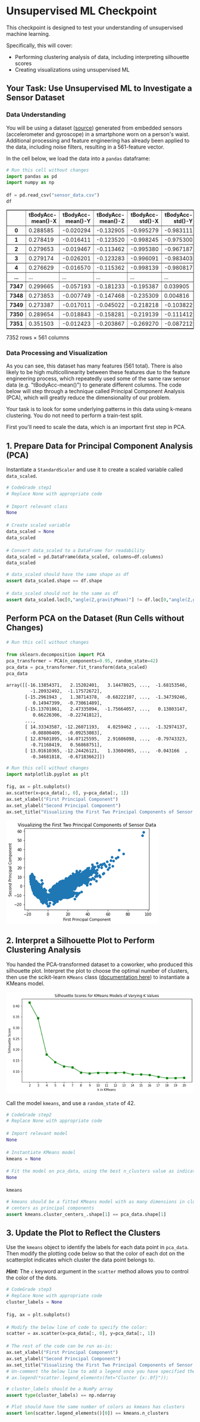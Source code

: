 # Unsupervised ML Checkpoint

This checkpoint is designed to test your understanding of unsupervised machine learning.

Specifically, this will cover:

* Performing clustering analysis of data, including interpreting silhouette scores
* Creating visualizations using unsupervised ML

## Your Task: Use Unsupervised ML to Investigate a Sensor Dataset

### Data Understanding

You will be using a dataset ([source](https://archive.ics.uci.edu/ml/datasets/Human+Activity+Recognition+Using+Smartphones)) generated from embedded sensors (accelerometer and gyroscope) in a smartphone worn on a person's waist. Additional processing and feature engineering has already been applied to the data, including noise filters, resulting in a 561-feature vector.

In the cell below, we load the data into a `pandas` dataframe:


```python
# Run this cell without changes
import pandas as pd
import numpy as np

df = pd.read_csv("sensor_data.csv")
df
```




<div>
<style scoped>
    .dataframe tbody tr th:only-of-type {
        vertical-align: middle;
    }

    .dataframe tbody tr th {
        vertical-align: top;
    }

    .dataframe thead th {
        text-align: right;
    }
</style>
<table border="1" class="dataframe">
  <thead>
    <tr style="text-align: right;">
      <th></th>
      <th>tBodyAcc-mean()-X</th>
      <th>tBodyAcc-mean()-Y</th>
      <th>tBodyAcc-mean()-Z</th>
      <th>tBodyAcc-std()-X</th>
      <th>tBodyAcc-std()-Y</th>
      <th>tBodyAcc-std()-Z</th>
      <th>tBodyAcc-mad()-X</th>
      <th>tBodyAcc-mad()-Y</th>
      <th>tBodyAcc-mad()-Z</th>
      <th>tBodyAcc-max()-X</th>
      <th>...</th>
      <th>fBodyBodyGyroJerkMag-meanFreq()</th>
      <th>fBodyBodyGyroJerkMag-skewness()</th>
      <th>fBodyBodyGyroJerkMag-kurtosis()</th>
      <th>angle(tBodyAccMean,gravity)</th>
      <th>angle(tBodyAccJerkMean),gravityMean)</th>
      <th>angle(tBodyGyroMean,gravityMean)</th>
      <th>angle(tBodyGyroJerkMean,gravityMean)</th>
      <th>angle(X,gravityMean)</th>
      <th>angle(Y,gravityMean)</th>
      <th>angle(Z,gravityMean)</th>
    </tr>
  </thead>
  <tbody>
    <tr>
      <th>0</th>
      <td>0.288585</td>
      <td>-0.020294</td>
      <td>-0.132905</td>
      <td>-0.995279</td>
      <td>-0.983111</td>
      <td>-0.913526</td>
      <td>-0.995112</td>
      <td>-0.983185</td>
      <td>-0.923527</td>
      <td>-0.934724</td>
      <td>...</td>
      <td>-0.074323</td>
      <td>-0.298676</td>
      <td>-0.710304</td>
      <td>-0.112754</td>
      <td>0.030400</td>
      <td>-0.464761</td>
      <td>-0.018446</td>
      <td>-0.841247</td>
      <td>0.179941</td>
      <td>-0.058627</td>
    </tr>
    <tr>
      <th>1</th>
      <td>0.278419</td>
      <td>-0.016411</td>
      <td>-0.123520</td>
      <td>-0.998245</td>
      <td>-0.975300</td>
      <td>-0.960322</td>
      <td>-0.998807</td>
      <td>-0.974914</td>
      <td>-0.957686</td>
      <td>-0.943068</td>
      <td>...</td>
      <td>0.158075</td>
      <td>-0.595051</td>
      <td>-0.861499</td>
      <td>0.053477</td>
      <td>-0.007435</td>
      <td>-0.732626</td>
      <td>0.703511</td>
      <td>-0.844788</td>
      <td>0.180289</td>
      <td>-0.054317</td>
    </tr>
    <tr>
      <th>2</th>
      <td>0.279653</td>
      <td>-0.019467</td>
      <td>-0.113462</td>
      <td>-0.995380</td>
      <td>-0.967187</td>
      <td>-0.978944</td>
      <td>-0.996520</td>
      <td>-0.963668</td>
      <td>-0.977469</td>
      <td>-0.938692</td>
      <td>...</td>
      <td>0.414503</td>
      <td>-0.390748</td>
      <td>-0.760104</td>
      <td>-0.118559</td>
      <td>0.177899</td>
      <td>0.100699</td>
      <td>0.808529</td>
      <td>-0.848933</td>
      <td>0.180637</td>
      <td>-0.049118</td>
    </tr>
    <tr>
      <th>3</th>
      <td>0.279174</td>
      <td>-0.026201</td>
      <td>-0.123283</td>
      <td>-0.996091</td>
      <td>-0.983403</td>
      <td>-0.990675</td>
      <td>-0.997099</td>
      <td>-0.982750</td>
      <td>-0.989302</td>
      <td>-0.938692</td>
      <td>...</td>
      <td>0.404573</td>
      <td>-0.117290</td>
      <td>-0.482845</td>
      <td>-0.036788</td>
      <td>-0.012892</td>
      <td>0.640011</td>
      <td>-0.485366</td>
      <td>-0.848649</td>
      <td>0.181935</td>
      <td>-0.047663</td>
    </tr>
    <tr>
      <th>4</th>
      <td>0.276629</td>
      <td>-0.016570</td>
      <td>-0.115362</td>
      <td>-0.998139</td>
      <td>-0.980817</td>
      <td>-0.990482</td>
      <td>-0.998321</td>
      <td>-0.979672</td>
      <td>-0.990441</td>
      <td>-0.942469</td>
      <td>...</td>
      <td>0.087753</td>
      <td>-0.351471</td>
      <td>-0.699205</td>
      <td>0.123320</td>
      <td>0.122542</td>
      <td>0.693578</td>
      <td>-0.615971</td>
      <td>-0.847865</td>
      <td>0.185151</td>
      <td>-0.043892</td>
    </tr>
    <tr>
      <th>...</th>
      <td>...</td>
      <td>...</td>
      <td>...</td>
      <td>...</td>
      <td>...</td>
      <td>...</td>
      <td>...</td>
      <td>...</td>
      <td>...</td>
      <td>...</td>
      <td>...</td>
      <td>...</td>
      <td>...</td>
      <td>...</td>
      <td>...</td>
      <td>...</td>
      <td>...</td>
      <td>...</td>
      <td>...</td>
      <td>...</td>
      <td>...</td>
    </tr>
    <tr>
      <th>7347</th>
      <td>0.299665</td>
      <td>-0.057193</td>
      <td>-0.181233</td>
      <td>-0.195387</td>
      <td>0.039905</td>
      <td>0.077078</td>
      <td>-0.282301</td>
      <td>0.043616</td>
      <td>0.060410</td>
      <td>0.210795</td>
      <td>...</td>
      <td>-0.070157</td>
      <td>-0.588433</td>
      <td>-0.880324</td>
      <td>-0.190437</td>
      <td>0.829718</td>
      <td>0.206972</td>
      <td>-0.425619</td>
      <td>-0.791883</td>
      <td>0.238604</td>
      <td>0.049819</td>
    </tr>
    <tr>
      <th>7348</th>
      <td>0.273853</td>
      <td>-0.007749</td>
      <td>-0.147468</td>
      <td>-0.235309</td>
      <td>0.004816</td>
      <td>0.059280</td>
      <td>-0.322552</td>
      <td>-0.029456</td>
      <td>0.080585</td>
      <td>0.117440</td>
      <td>...</td>
      <td>0.165259</td>
      <td>-0.390738</td>
      <td>-0.680744</td>
      <td>0.064907</td>
      <td>0.875679</td>
      <td>-0.879033</td>
      <td>0.400219</td>
      <td>-0.771840</td>
      <td>0.252676</td>
      <td>0.050053</td>
    </tr>
    <tr>
      <th>7349</th>
      <td>0.273387</td>
      <td>-0.017011</td>
      <td>-0.045022</td>
      <td>-0.218218</td>
      <td>-0.103822</td>
      <td>0.274533</td>
      <td>-0.304515</td>
      <td>-0.098913</td>
      <td>0.332584</td>
      <td>0.043999</td>
      <td>...</td>
      <td>0.195034</td>
      <td>0.025145</td>
      <td>-0.304029</td>
      <td>0.052806</td>
      <td>-0.266724</td>
      <td>0.864404</td>
      <td>0.701169</td>
      <td>-0.779133</td>
      <td>0.249145</td>
      <td>0.040811</td>
    </tr>
    <tr>
      <th>7350</th>
      <td>0.289654</td>
      <td>-0.018843</td>
      <td>-0.158281</td>
      <td>-0.219139</td>
      <td>-0.111412</td>
      <td>0.268893</td>
      <td>-0.310487</td>
      <td>-0.068200</td>
      <td>0.319473</td>
      <td>0.101702</td>
      <td>...</td>
      <td>0.013865</td>
      <td>0.063907</td>
      <td>-0.344314</td>
      <td>-0.101360</td>
      <td>0.700740</td>
      <td>0.936674</td>
      <td>-0.589479</td>
      <td>-0.785181</td>
      <td>0.246432</td>
      <td>0.025339</td>
    </tr>
    <tr>
      <th>7351</th>
      <td>0.351503</td>
      <td>-0.012423</td>
      <td>-0.203867</td>
      <td>-0.269270</td>
      <td>-0.087212</td>
      <td>0.177404</td>
      <td>-0.377404</td>
      <td>-0.038678</td>
      <td>0.229430</td>
      <td>0.269013</td>
      <td>...</td>
      <td>-0.058402</td>
      <td>-0.387052</td>
      <td>-0.740738</td>
      <td>-0.280088</td>
      <td>-0.007739</td>
      <td>-0.056088</td>
      <td>-0.616956</td>
      <td>-0.783267</td>
      <td>0.246809</td>
      <td>0.036695</td>
    </tr>
  </tbody>
</table>
<p>7352 rows × 561 columns</p>
</div>



### Data Processing and Visualization

As you can see, this dataset has many features (561 total). There is also likely to be high multicollinearity between these features due to the feature engineering process, which repeatedly used some of the same raw sensor data (e.g. "tBodyAcc-mean()") to generate different columns. The code below will step through a technique called Principal Component Analysis (PCA), which will greatly reduce the dimensionality of our problem.

Your task is to look for some underlying patterns in this data using k-means clustering. You do not need to perform a train-test split.

First you'll need to scale the data, which is an important first step in PCA.

## 1. Prepare Data for Principal Component Analysis (PCA)

Instantiate a `StandardScaler` and use it to create a scaled variable called `data_scaled`.


```python
# CodeGrade step1
# Replace None with appropriate code

# Import relevant class
None

# Create scaled variable
data_scaled = None
data_scaled

# Convert data_scaled to a DataFrame for readability
data_scaled = pd.DataFrame(data_scaled, columns=df.columns)
data_scaled
```


```python
# data_scaled should have the same shape as df
assert data_scaled.shape == df.shape

# data_scaled should not be the same as df
assert data_scaled.loc[0,"angle(Z,gravityMean)"] != df.loc[0,"angle(Z,gravityMean)"]
```

## Perform PCA on the Dataset (Run Cells without Changes)


```python
# Run this cell without changes

from sklearn.decomposition import PCA
pca_transformer = PCA(n_components=0.95, random_state=42)
pca_data = pca_transformer.fit_transform(data_scaled)
pca_data
```




    array([[-16.13854371,   2.15202401,   3.14478025, ...,  -1.68153546,
             -1.20932492,  -1.17572672],
           [-15.2961943 ,   1.38714378,  -0.68222107, ...,  -1.34739246,
              0.14947399,  -0.73061489],
           [-15.13701861,   2.47335094,  -1.75664057, ...,   0.13803147,
              0.66226306,  -0.22741812],
           ...,
           [ 14.33343587, -12.26071193,   4.0259462 , ...,  -1.32974137,
             -0.08800409,  -0.09253083],
           [ 12.87601895, -14.07125595,   2.91606098, ...,  -0.79743323,
             -0.71168419,   0.56868751],
           [ 13.01610365, -12.24426121,   1.33604965, ...,  -0.043166  ,
             -0.34681818,  -0.67183662]])




```python
# Run this cell without changes
import matplotlib.pyplot as plt

fig, ax = plt.subplots()
ax.scatter(x=pca_data[:, 0], y=pca_data[:, 1])
ax.set_xlabel("First Principal Component")
ax.set_ylabel("Second Principal Component")
ax.set_title("Visualizing the First Two Principal Components of Sensor Data");
```


    
![png](index_files/index_8_0.png)
    


## 2. Interpret a Silhouette Plot to Perform Clustering Analysis

You handed the PCA-transformed dataset to a coworker, who produced this silhouette plot. Interpret the plot to choose the optimal number of clusters, then use the scikit-learn `KMeans` class ([documentation here](https://scikit-learn.org/stable/modules/generated/sklearn.cluster.KMeans.html)) to instantiate a KMeans model.

<!-- 
k_values = range(2,21)
silhouette_scores = [0.41540858143541637,
 0.3438069022316109,
 0.1775373667655337,
 0.1425018071505172,
 0.12365576879282861,
 0.11917044787937144,
 0.09524343091496036,
 0.09155853204663812,
 0.09410174137993227,
 0.09335504033772586,
 0.09386447654377134,
 0.09518329181757086,
 0.0864125952331548,
 0.08622712573000349,
 0.08350384589108541,
 0.07589314716366936,
 0.06926851258928322,
 0.06980908513512903,
 0.0710121422731501]

fig, ax = plt.subplots(figsize=(10,5))

ax.plot(k_values, silhouette_scores, color="green", marker="s", )
ax.set_xticks(k_values)
ax.set_xlabel("k in KMeans")
ax.set_ylabel("Silhouette Score")
ax.set_title("Silhouette Scores for KMeans Models of Varying K Values");
-->

![plot of silhouette scores, with the highest y value at an x value of 2](silhouette_score_plot.png)

Call the model `kmeans`, and use a `random_state` of 42.


```python
# CodeGrade step2
# Replace None with appropriate code

# Import relevant model
None

# Instantiate KMeans model
kmeans = None

# Fit the model on pca_data, using the best n_clusters value as indicated by the plot above
None

kmeans
```


```python
# kmeans should be a fitted KMeans model with as many dimensions in cluster
# centers as principal components
assert kmeans.cluster_centers_.shape[1] == pca_data.shape[1]
```

## 3. Update the Plot to Reflect the Clusters

Use the `kmeans` object to identify the labels for each data point in `pca_data`. Then modify the plotting code below so that the color of each dot on the scatterplot indicates which cluster the data point belongs to.

***Hint:*** The `c` keyword argument in the `scatter` method allows you to control the color of the dots.


```python
# CodeGrade step3
# Replace None with appropriate code
cluster_labels = None

fig, ax = plt.subplots()

# Modify the below line of code to specify the color:
scatter = ax.scatter(x=pca_data[:, 0], y=pca_data[:, 1])

# The rest of the code can be run as-is:
ax.set_xlabel("First Principal Component")
ax.set_ylabel("Second Principal Component")
ax.set_title("Visualizing the First Two Principal Components of Sensor Data")
# Un-comment the below line to add a legend once you have specified the color
# ax.legend(*scatter.legend_elements(fmt="Cluster {x:.0f}"));
```


```python
# cluster_labels should be a NumPy array
assert type(cluster_labels) == np.ndarray
```


```python
# Plot should have the same number of colors as kmeans has clusters
assert len(scatter.legend_elements()[0]) == kmeans.n_clusters
```


```python

```
